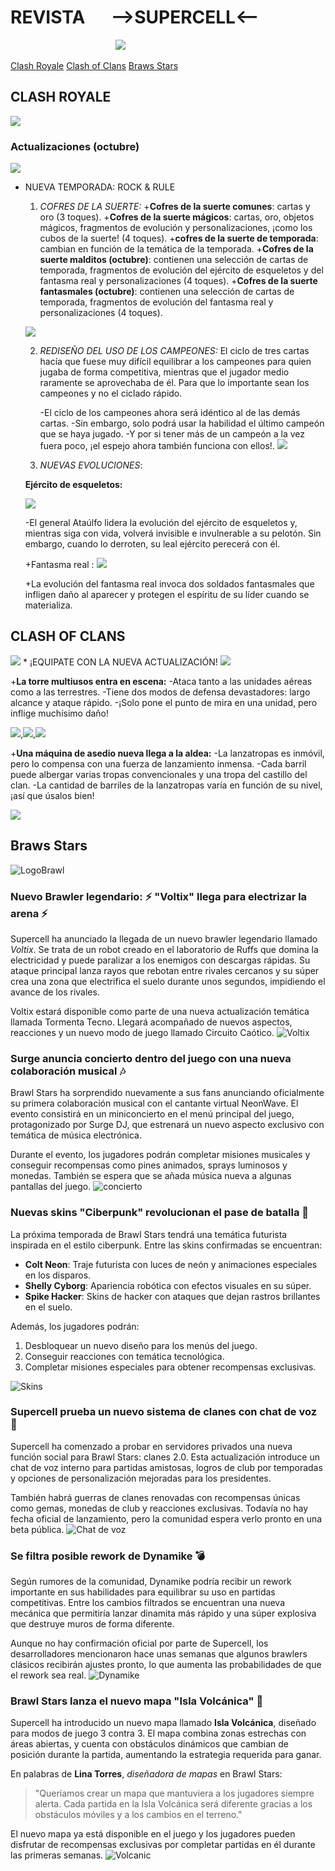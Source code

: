 # REVISTA &emsp;  -->SUPERCELL<--  
&emsp;&emsp;&emsp;&emsp;&emsp;&emsp;&emsp;&emsp;&emsp;&emsp;&emsp;&emsp;![](https://play-lh.googleusercontent.com/7Tj96xYqHgR1IgJQd7SC7deyuoIwtfq-ZBODHLRxqn7-lEnJsktkx0qE6A3HhtLb5Zs=s188-rw)


[Clash Royale](#clash-royale)
[Clash of Clans](#clash-of-clans)
[Braws Stars](#braws-stars)


## CLASH ROYALE
![](https://supercell.com/images/c96611b5b4ccd331e2b4dcb797811894/1681/hero_bg_clashroyale.612fcf42.webp)
### Actualizaciones (octubre)
![](https://clashroyale.inbox.supercell.com/9jtsgmsiuthj/7BuSYvhmtORE550hIvuIdz/60e28548ce3fc8ae21ec415c1898e63f/SUP4119_Season_76_Website_Hero_Image-3000x600.jpg)



   

* NUEVA TEMPORADA: ROCK & RULE
    1. *_COFRES DE LA SUERTE:_*
        +**Cofres de la suerte comunes**: cartas y oro (3 toques).
        +**Cofres de la suerte mágicos**: cartas, oro, objetos mágicos, fragmentos de evolución y personalizaciones, ¡como los cubos de la suerte! (4 toques).
        +**cofres de la suerte de temporada**: cambian en función de la temática de la temporada.
        +**Cofres de la suerte malditos (octubre)**: contienen una selección de cartas de temporada, fragmentos de evolución del ejército de esqueletos y del fantasma real y personalizaciones (4 toques).
        +**Cofres de la suerte fantasmales (octubre)**: contienen una selección de cartas de temporada, fragmentos de evolución del fantasma real y personalizaciones (4 toques).
       
    ![](https://clashroyale.inbox.supercell.com/9jtsgmsiuthj/5o0KJg758THKgHveMllxeo/d535abaf3fe1108cb778d74a3c9fe360/Lucky_Chests.jpg?fm=webp&w=1681)

    2. *_REDISEÑO DEL USO DE LOS CAMPEONES:_*
        El ciclo de tres cartas hacía que fuese muy difícil equilibrar a los campeones para quien jugaba de forma competitiva, mientras que el jugador medio raramente se aprovechaba de él. Para que lo importante sean los campeones y no el ciclado rápido.
       
        -El ciclo de los campeones ahora será idéntico al de las demás cartas.
        -Sin embargo, solo podrá usar la habilidad el último campeón que se haya jugado.
        -Y por si tener más de un campeón a la vez fuera poco, ¡el espejo ahora también funciona con ellos!.
    ![](https://lh7-rt.googleusercontent.com/docsz/AD_4nXf4DqSZ0O78gtHVfxMhkFOjok8GzodJPxCo3NzGwWtT_DFsoz0cvI3JaRlkTEzUNCAzOeeHu4BJSTUUVMo2JzJ2s2sfnSZzmNVeg-ZolDSrOAQB1S3HjjO4acG3j-58eTHg5ZToZA?key=HA_LqMossuq_Uy9CZ5rFVV9B)

    3.  *_NUEVAS EVOLUCIONES_*:

    **Ejército de esqueletos:** 
    
    ![](https://clashroyale.inbox.supercell.com/9jtsgmsiuthj/3pamnBrk8Y3RyFNCt7t3Ud/13877f076b7c9a4f2c0abf9fa320919f/skeletonarmyevolution.png?fm=webp&w=1681)

     -El general Ataúlfo lidera la evolución del ejército de esqueletos y, mientras siga con vida, volverá invisible e invulnerable a su pelotón. Sin embargo, cuando lo derroten, su leal ejército perecerá con él.

     +Fantasma real :
![](https://clashroyale.inbox.supercell.com/9jtsgmsiuthj/2VAnsBUzTCBPSSFjNj8xjY/11d09747401e9827e15cd342112518d3/royalghostevolution.png?fm=webp&w=1681)

    +La evolución del fantasma real invoca dos soldados fantasmales que infligen daño al aparecer y protegen el espíritu de su líder cuando se materializa.
## CLASH OF CLANS

![](https://supercell.com/_next/static/media/hero_blogs_clashofclans.460750b4.webp)
        * ¡EQUIPATE CON LA NUEVA ACTUALIZACIÓN!
![](https://clashofclans.inbox.supercell.com/lqe2co20rkhw/11lF44BOaCvUrPDYIZrQj8/69bcfe87101caae8854c7deb09bcbb13/ES_20250210_-_Feb_Update_Patch_Notes_graphic.png?fm=webp&w=1681)

   +**La torre multiusos entra en escena:**
    -Ataca tanto a las unidades aéreas como a las terrestres.
    -Tiene dos modos de defensa devastadores: largo alcance y ataque rápido.
    -¡Solo pone el punto de mira en una unidad, pero inflige muchísimo daño!

![](https://theriagames.com/wp-content/uploads/2025/02/clash-of-clans-Multi-Gear_Tower2_LongRange.webp),![](Https://theriagames.com/wp-content/uploads/2025/02/clash-of-clans-Multi-Gear_Tower2_FastAttack.webp),![](https://theriagames.com/wp-content/uploads/2025/02/clash-of-clans-air-defense-icon.webp)
    
  +**Una máquina de asedio nueva llega a la aldea:**
    -La lanzatropas es inmóvil, pero lo compensa con una fuerza de lanzamiento inmensa.
    -Cada barril puede albergar varias tropas convencionales y una tropa del castillo del clan.
    -La cantidad de barriles de la lanzatropas varía en función de su nivel, ¡así que úsalos bien!
    
![](https://www.clashchamps.com/wp-content/uploads/2020/12/LogLauncher_Profile_Icon.png)

## Braws Stars

![LogoBrawl](logo-25.c614ec09.png)

### Nuevo Brawler legendario: :zap: "Voltix" llega para electrizar la arena :zap:

Supercell ha anunciado la llegada de un nuevo brawler legendario llamado *Voltix*. Se trata de un robot creado en el laboratorio de Ruffs que domina la electricidad y puede paralizar a los enemigos con descargas rápidas. Su ataque principal lanza rayos que rebotan entre rivales cercanos y su súper crea una zona que electrifica el suelo durante unos segundos, impidiendo el avance de los rivales.

Voltix estará disponible como parte de una nueva actualización temática llamada Tormenta Tecno. Llegará acompañado de nuevos aspectos, reacciones y un nuevo modo de juego llamado Circuito Caótico.
![Voltix](OIP.jpg)

### Surge anuncia concierto dentro del juego con una nueva colaboración musical :notes:

Brawl Stars ha sorprendido nuevamente a sus fans anunciando oficialmente su primera colaboración musical con el cantante virtual NeonWave. El evento consistirá en un miniconcierto en el menú principal del juego, protagonizado por Surge DJ, que estrenará un nuevo aspecto exclusivo con temática de música electrónica.

Durante el evento, los jugadores podrán completar misiones musicales y conseguir recompensas como pines animados, sprays luminosos y monedas. También se espera que se añada música nueva a algunas pantallas del juego.
![concierto](Concert.jpg)

### Nuevas skins "Ciberpunk" revolucionan el pase de batalla :robot:

La próxima temporada de Brawl Stars tendrá una temática futurista inspirada en el estilo ciberpunk. Entre las skins confirmadas se encuentran:

* **Colt Neon**: Traje futurista con luces de neón y animaciones especiales en los disparos.
* **Shelly Cyborg**: Apariencia robótica con efectos visuales en su súper.
* **Spike Hacker**: Skins de hacker con ataques que dejan rastros brillantes en el suelo.

Además, los jugadores podrán:

1. Desbloquear un nuevo diseño para los menús del juego.
2. Conseguir reacciones con temática tecnológica.
3. Completar misiones especiales para obtener recompensas exclusivas.

![Skins](los_7_brawlers_legendarios_hasta_2023_de_brawl_stars_001.jpg)

### Supercell prueba un nuevo sistema de clanes con chat de voz :microphone:

Supercell ha comenzado a probar en servidores privados una nueva función social para Brawl Stars: clanes 2.0. Esta actualización introduce un chat de voz interno para partidas amistosas, logros de club por temporadas y opciones de personalización mejoradas para los presidentes.

También habrá guerras de clanes renovadas con recompensas únicas como gemas, monedas de club y reacciones exclusivas. Todavía no hay fecha oficial de lanzamiento, pero la comunidad espera verlo pronto en una beta pública.
![Chat de voz](chat_de_voz_brawl_stars_china.jpg)

### Se filtra posible rework de Dynamike :bomb:

Según rumores de la comunidad, Dynamike podría recibir un rework importante en sus habilidades para equilibrar su uso en partidas competitivas. Entre los cambios filtrados se encuentran una nueva mecánica que permitiría lanzar dinamita más rápido y una súper explosiva que destruye muros de forma diferente.

Aunque no hay confirmación oficial por parte de Supercell, los desarrolladores mencionaron hace unas semanas que algunos brawlers clásicos recibirán ajustes pronto, lo que aumenta las probabilidades de que el rework sea real.
![Dynamike](Dynamike.webp)

### Brawl Stars lanza el nuevo mapa "Isla Volcánica" :volcano:

Supercell ha introducido un nuevo mapa llamado **Isla Volcánica**, diseñado para modos de juego 3 contra 3. El mapa combina zonas estrechas con áreas abiertas, y cuenta con obstáculos dinámicos que cambian de posición durante la partida, aumentando la estrategia requerida para ganar.

En palabras de **Lina Torres**, *diseñadora de mapas* en Brawl Stars:

> "Queríamos crear un mapa que mantuviera a los jugadores siempre alerta. Cada partida en la Isla Volcánica será diferente gracias a los obstáculos móviles y a los cambios en el terreno."

El nuevo mapa ya está disponible en el juego y los jugadores pueden disfrutar de recompensas exclusivas por completar partidas en él durante las primeras semanas.
![Volcanic](Volcanic.png)

